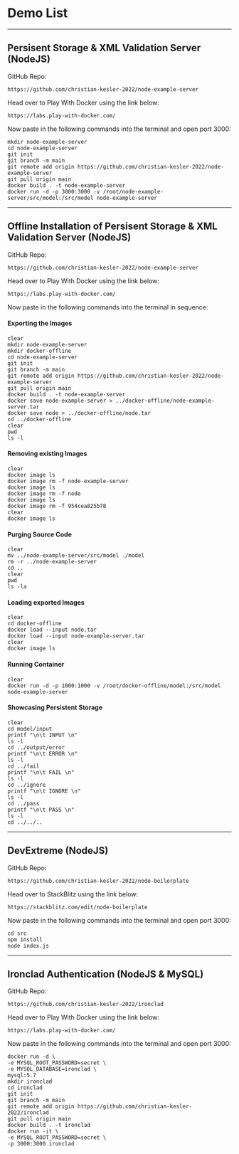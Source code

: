 # Demo List

----
## Persisent Storage & XML Validation Server (NodeJS)

GitHub Repo:
  
    https://github.com/christian-kesler-2022/node-example-server

Head over to Play With Docker using the link below:

    https://labs.play-with-docker.com/
  
Now paste in the following commands into the terminal and open port 3000:

    mkdir node-example-server
    cd node-example-server
    git init
    git branch -m main
    git remote add origin https://github.com/christian-kesler-2022/node-example-server
    git pull origin main
    docker build . -t node-example-server
    docker run -d -p 3000:3000 -v /root/node-example-server/src/model:/src/model node-example-server
 
----
## Offline Installation of Persisent Storage & XML Validation Server (NodeJS)

GitHub Repo:
  
    https://github.com/christian-kesler-2022/node-example-server

Head over to Play With Docker using the link below:

    https://labs.play-with-docker.com/
  
Now paste in the following commands into the terminal in sequence:

#### Exporting the Images

    clear
    mkdir node-example-server
    mkdir docker-offline
    cd node-example-server
    git init
    git branch -m main
    git remote add origin https://github.com/christian-kesler-2022/node-example-server
    git pull origin main
    docker build . -t node-example-server
    docker save node-example-server > ../docker-offline/node-example-server.tar
    docker save node > ../docker-offline/node.tar
    cd ../docker-offline
    clear
    pwd
    ls -l
    
#### Removing existing Images

    clear
    docker image ls
    docker image rm -f node-example-server
    docker image ls
    docker image rm -f node
    docker image ls
    docker image rm -f 954cea825b78
    clear
    docker image ls

#### Purging Source Code
    
    clear
    mv ../node-example-server/src/model ./model
    rm -r ../node-example-server
    cd ..
    clear
    pwd
    ls -la
    
#### Loading exported Images

    clear
    cd docker-offline
    docker load --input node.tar
    docker load --input node-example-server.tar
    clear
    docker image ls

#### Running Container
    
    clear
    docker run -d -p 1000:1000 -v /root/docker-offline/model:/src/model node-example-server

#### Showcasing Persistent Storage

    clear
    cd model/input
    printf "\n\t INPUT \n"
    ls -l
    cd ../output/error
    printf "\n\t ERROR \n"
    ls -l
    cd ../fail
    printf "\n\t FAIL \n"
    ls -l
    cd ../ignore
    printf "\n\t IGNORE \n"
    ls -l
    cd ../pass
    printf "\n\t PASS \n"
    ls -l
    cd ../../..

----
## DevExtreme (NodeJS)

GitHub Repo:  

    https://github.com/christian-kesler-2022/node-boilerplate

Head over to StackBlitz using the link below:

    https://stackblitz.com/edit/node-boilerplate
  
Now paste in the following commands into the terminal and open port 3000:

    cd src
    npm install
    node index.js

----
## Ironclad Authentication (NodeJS & MySQL)

GitHub Repo:
  
    https://github.com/christian-kesler-2022/ironclad

Head over to Play With Docker using the link below:

    https://labs.play-with-docker.com/
  
Now paste in the following commands into the terminal and open port 3000:

    docker run -d \
    -e MYSQL_ROOT_PASSWORD=secret \
    -e MYSQL_DATABASE=ironclad \
    mysql:5.7
    mkdir ironclad
    cd ironclad
    git init
    git branch -m main
    git remote add origin https://github.com/christian-kesler-2022/ironclad
    git pull origin main
    docker build . -t ironclad
    docker run -it \
    -e MYSQL_ROOT_PASSWORD=secret \
    -p 3000:3000 ironclad
